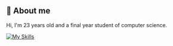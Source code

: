 ## 🙍 About me

Hi, I'm 23 years old and a final year student of computer science.

[![My Skills](https://skills.thijs.gg/icons?i=react,ts,js,html,css,figma,git)](https://skills.thijs.gg)


<!--
**blazycaBlazej/blazycaBlazej** is a ✨ _special_ ✨ repository because its `README.md` (this file) appears on your GitHub profile.
https://reactjsexample.com/skill-icons-beautiful-skills-icons-for-your-github-readme/
Here are some ideas to get you started:

- 🔭 I’m currently working on ...
- 🌱 I’m currently learning ...
- 👯 I’m looking to collaborate on ...
- 🤔 I’m looking for help with ...
- 💬 Ask me about ...
- 📫 How to reach me: ...
- 😄 Pronouns: ...
- ⚡ Fun fact: ...
-->
